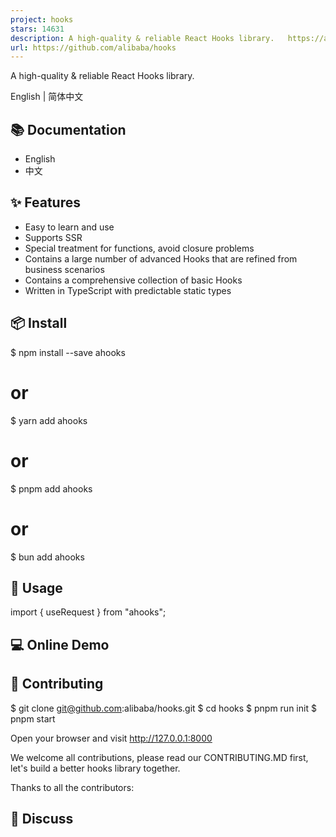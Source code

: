 ```yaml
---
project: hooks
stars: 14631
description: A high-quality & reliable React Hooks library.   https://alibaba.github.io/hooks/
url: https://github.com/alibaba/hooks
---
```


A high-quality & reliable React Hooks library.

English | 简体中文

📚 Documentation
----------------

-   English
-   中文

✨ Features
----------

-   Easy to learn and use
-   Supports SSR
-   Special treatment for functions, avoid closure problems
-   Contains a large number of advanced Hooks that are refined from business scenarios
-   Contains a comprehensive collection of basic Hooks
-   Written in TypeScript with predictable static types

📦 Install
----------

$ npm install --save ahooks
# or
$ yarn add ahooks
# or
$ pnpm add ahooks
# or
$ bun add ahooks

🔨 Usage
--------

import { useRequest } from "ahooks";

💻 Online Demo
--------------

🤝 Contributing
---------------

$ git clone git@github.com:alibaba/hooks.git
$ cd hooks
$ pnpm run init
$ pnpm start

Open your browser and visit http://127.0.0.1:8000

We welcome all contributions, please read our CONTRIBUTING.MD first, let's build a better hooks library together.

Thanks to all the contributors:

👥 Discuss
----------
